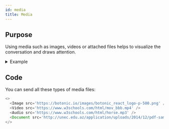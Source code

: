 ```yaml
---
id: media
title: Media
---
```


## Purpose

Using media such as images, videos or attached files helps to visualize the conversation and draws attention.

<details>
<summary>Example</summary>

![](https://botonic-doc-static.netlify.com/images/media_files.png)
![](https://botonic-doc-static.netlify.com/images/media_files2.png)

</details>

## Code

You can send all these types of media files:

```javascript
<>
  <Image src='https://botonic.io/images/botonic_react_logo-p-500.png' />
  <Video src='https://www.w3schools.com/html/mov_bbb.mp4' />
  <Audio src='https://www.w3schools.com/html/horse.mp3' />
  <Document src='http://unec.edu.az/application/uploads/2014/12/pdf-sample.pdf' />
</>
```
